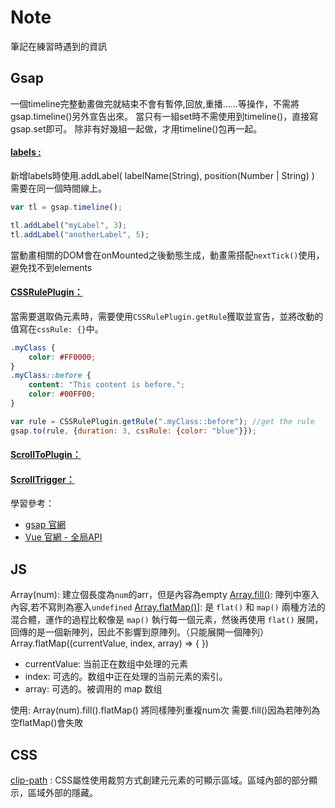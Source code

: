 # Note 

筆記在練習時遇到的資訊

## Gsap 

一個timeline完整動畫做完就結束不會有暫停,回放,重播......等操作，不需將gsap.timeline()另外宣告出來。
當只有一組set時不需使用到timeline()，直接寫gsap.set即可。
除非有好幾組一起做，才用timeline()包再一起。
#### [labels : ](https://greensock.com/docs/v3/GSAP/Timeline/labels)
新增labels時使用.addLabel( labelName(String), position(Number | String) )   
需要在同一個時間線上。

``` js
var tl = gsap.timeline();

tl.addLabel("myLabel", 3);
tl.addLabel("anotherLabel", 5);
```

當動畫相關的DOM會在onMounted之後動態生成，動畫需搭配`nextTick()`使用，避免找不到elements   

#### [CSSRulePlugin： ](https://greensock.com/docs/v3/Plugins/CSSRulePlugin)   
當需要選取偽元素時，需要使用`CSSRulePlugin.getRule`獲取並宣告，並將改動的值寫在`cssRule: {}`中。
``` css
.myClass {
    color: #FF0000;
}
.myClass::before {
    content: "This content is before.";
    color: #00FF00;
}
```
``` js
var rule = CSSRulePlugin.getRule(".myClass::before"); //get the rule
gsap.to(rule, {duration: 3, cssRule: {color: "blue"}});
```
#### [ScrollToPlugin：](https://greensock.com/docs/v3/Plugins/ScrollToPlugin)
#### [ScrollTrigger：](https://greensock.com/docs/v3/Plugins/ScrollTrigger)

學習參考：
- [gsap 官網](https://greensock.com/get-started/)
- [Vue 官網 - 全局API](https://cn.vuejs.org/api/general.html)


## JS
Array(num): 建立個長度為`num`的arr，但是內容為empty
[Array.fill()](https://ithelp.ithome.com.tw/articles/10301799): 陣列中塞入內容,若不寫則為塞入`undefined`
[Array.flatMap()](https://developer.mozilla.org/zh-CN/docs/Web/JavaScript/Reference/Global_Objects/Array/flatMap)]:
是 `flat()` 和 `map()` 兩種方法的混合體，運作的過程比較像是 `map()` 執行每一個元素，然後再使用 `flat()` 展開，回傳的是一個新陣列，因此不影響到原陣列。（只能展開一個陣列）
Array.flatMap((currentValue, index, array) => {  })
- currentValue: 当前正在数组中处理的元素
- index: 可选的。数组中正在处理的当前元素的索引。
- array: 可选的。被调用的 map 数组

使用:
Array(num).fill().flatMap() 將同樣陣列重複num次
需要.fill()因為若陣列為空flatMap()會失敗

## CSS

[clip-path](https://developer.mozilla.org/zh-CN/docs/Web/CSS/clip-path) : CSS屬性使用裁剪方式創建元元素的可顯示區域。區域內部的部分顯示，區域外部的隱藏。